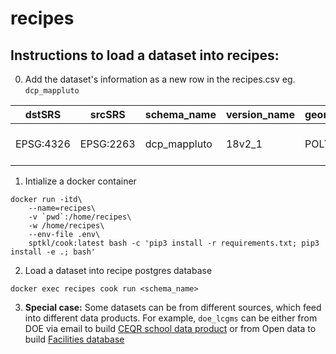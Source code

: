 # recipes

## Instructions to load a dataset into recipes:

0. Add the dataset's information as a new row in the recipes.csv
eg. `dcp_mappluto`

| dstSRS | srcSRS | schema_name | version_name | geometryType |  layerCreationOptions | metaInfo | path | srcOpenOptions | newFieldNames |
| ----------- | ------------- | ------------- | ------------- | ----------- | ------------- | ------------- | ------------- | ----------- | ------------- |
| EPSG:4326 | EPSG:2263 | dcp_mappluto | 18v2_1 | POLYGON | ['OVERWRITE=YES', 'PRECISION=NO'] | bytes | https://www1.nyc.gov/assets/planning/download/zip/data-maps/open-data/nyc_mappluto_18v2_1_shp.zip/MapPLUTO.shp  | [] | [] |

1. Intialize a docker container
```
docker run -itd\
    --name=recipes\
    -v `pwd`:/home/recipes\
    -w /home/recipes\
    --env-file .env\
    sptkl/cook:latest bash -c 'pip3 install -r requirements.txt; pip3 install -e .; bash'
```

2. Load a dataset into recipe postgres database
```
docker exec recipes cook run <schema_name>
```

3. **Special case:** Some datasets can be from different sources, which feed into different data products.
For example, `doe_lcgms` can be either from DOE via email to build [CEQR school data product](https://github.com/NYCPlanning/ceqr-app-data)
or from Open data to build [Facilities database](https://github.com/NYCPlanning/db-facilities-tmp)